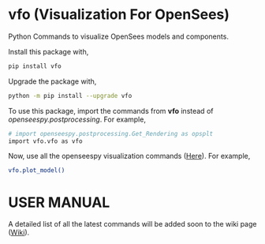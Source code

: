 # vfo (Visualization For OpenSees)
Python Commands to visualize OpenSees models and components.

Install this package with,
```bash
pip install vfo
```

Upgrade the package with,
```bash
python -m pip install --upgrade vfo
```

To use this package, import the commands from **vfo** instead of *openseespy.postprocessing*. For example,

```bash
# import openseespy.postprocessing.Get_Rendering as opsplt
import vfo.vfo as vfo
```

Now, use all the openseespy visualization commands ([Here](https://openseespydoc.readthedocs.io/en/latest/src/plotcmds.html)). For example,

```bash
vfo.plot_model()
```

# USER MANUAL
A detailed list of all the latest commands will be added soon to the wiki page ([Wiki](https://github.com/u-anurag/vfo/wiki)).
